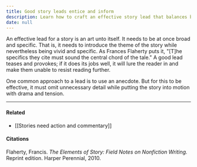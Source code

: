 ```yaml
---
title: Good story leads entice and inform
description: Learn how to craft an effective story lead that balances broad themes with vivid specifics to engage readers and build tension, using anecdotes and strong storytelling techniques.
date: null
---
```


An effective lead for a story is an art unto itself. It needs to be at once broad and specific. That is, it needs to introduce the theme of the story while nevertheless being vivid and specific. As Frances Flaherty puts it, "[T]he specifics they cite must sound the central chord of the tale." A good lead teases and provokes; if it does its jobs well, it will lure the reader in and make them unable to resist reading further.

One common approach to a lead is to use an anecdote. But for this to be effective, it must omit unnecessary detail while putting the story into motion with drama and tension.

---

#### Related

- [[Stories need action and commentary]]

#### Citations

Flaherty, Francis. _The Elements of Story: Field Notes on Nonfiction Writing._ Reprint edition. Harper Perennial, 2010.

